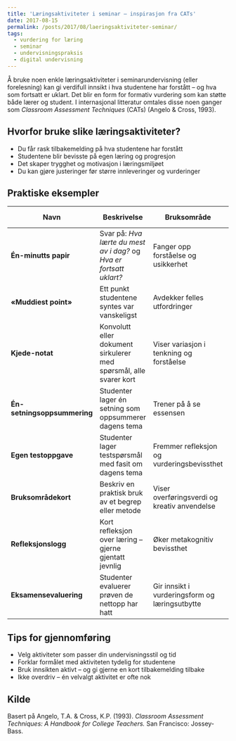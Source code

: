 ```yaml
---
title: 'Læringsaktiviteter i seminar – inspirasjon fra CATs'
date: 2017-08-15
permalink: /posts/2017/08/laeringsaktiviteter-seminar/
tags:
  - vurdering for læring
  - seminar
  - undervisningspraksis
  - digital undervisning
---
```


Å bruke noen enkle læringsaktiviteter i seminarundervisning (eller forelesning) kan gi verdifull innsikt i hva studentene har forstått – og hva som fortsatt er uklart. Det blir en form for formativ vurdering som kan støtte både lærer og student. 
I internasjonal litteratur omtales disse noen ganger som *Classroom Assessment Techniques* (CATs) (Angelo & Cross, 1993).

## Hvorfor bruke slike læringsaktiviteter?

- Du får rask tilbakemelding på hva studentene har forstått
- Studentene blir bevisste på egen læring og progresjon
- Det skaper trygghet og motivasjon i læringsmiljøet
- Du kan gjøre justeringer før større innleveringer og vurderinger

## Praktiske eksempler

| Navn                      | Beskrivelse                                                                 | Bruksområde                                         | Tidsbruk   | Digital variant        |
|---------------------------|------------------------------------------------------------------------------|----------------------------------------------------|------------|------------------------|
| **Én-minutts papir**      | Svar på: *Hva lærte du mest av i dag?* og *Hva er fortsatt uklart?*         | Fanger opp forståelse og usikkerhet                | Lav        | Microsoft Forms, Padlet |
| **«Muddiest point»**       | Ett punkt studentene syntes var vanskeligst                                 | Avdekker felles utfordringer                       | Lav        | Mentimeter, Slido      |
| **Kjede-notat**           | Konvolutt eller dokument sirkulerer med spørsmål, alle svarer kort           | Viser variasjon i tenkning og forståelse           | Lav        | Delt Google Doc        |
| **Én-setningsoppsummering** | Studenter lager én setning som oppsummerer dagens tema                     | Trener på å se essensen                            | Middels    | Padlet, Jamboard       |
| **Egen testoppgave**      | Studenter lager testspørsmål med fasit om dagens tema                       | Fremmer refleksjon og vurderingsbevissthet         | Høy        | Canvas-quiz, Word-deling |
| **Bruksområdekort**       | Beskriv en praktisk bruk av et begrep eller metode                          | Viser overføringsverdi og kreativ anvendelse       | Middels    | Padlet, Miro           |
| **Refleksjonslogg**       | Kort refleksjon over læring – gjerne gjentatt jevnlig                       | Øker metakognitiv bevissthet                       | Middels    | OneNote, Word Online   |
| **Eksamensevaluering**    | Studenter evaluerer prøven de nettopp har hatt                              | Gir innsikt i vurderingsform og læringsutbytte     | Middels    | Forms med fritekst     |

## Tips for gjennomføring

- Velg aktiviteter som passer din undervisningsstil og tid
- Forklar formålet med aktiviteten tydelig for studentene
- Bruk innsikten aktivt – og gi gjerne en kort tilbakemelding tilbake
- Ikke overdriv – én velvalgt aktivitet er ofte nok

## Kilde

Basert på Angelo, T.A. & Cross, K.P. (1993). *Classroom Assessment Techniques: A Handbook for College Teachers.* San Francisco: Jossey-Bass.
